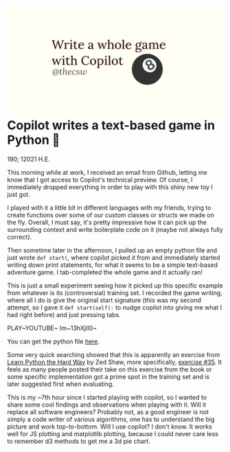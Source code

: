 ![preview](./preview.png)
Copilot writes a text-based game in Python 🎱
============================================

190; 12021 H.E.

This morning while at work, I received an email from Github, letting me
know that I got access to Copilot\'s technical preview. Of course, I
immediately dropped everything in order to play with this shiny new toy
I just got.

I played with it a little bit in different languages with my friends,
trying to create functions over some of our custom classes or structs we
made on the fly. Overall, I must say, it\'s pretty impressive how it can
pick up the surrounding context and write boilerplate code on it (maybe
not always fully correct).

Then sometime later in the afternoon, I pulled up an empty python file
and just wrote `def start(`, where copilot picked it from and
immediately started writing down print statements, for what it seems to
be a simple text-based adventure game. I tab-completed the whole game
and it actually ran!

This is just a small experiment seeing how it picked up this specific
example from whatever is its (controversial) training set. I recorded
the game writing, where all I do is give the original start signature
(this was my second attempt, so I gave it `def start(self):` to nudge
copilot into giving me what I had right before) and just pressing tabs.

PLAY~YOUTUBE~ Im~13hXjIl0~

You can get the python file [here](./start.py).

Some very quick searching showed that this is apparently an exercise
from [Learn Python the Hard
Way](https://www.amazon.com/Learn-Python-Hard-Way-Introduction/dp/0321884914)
by Zed Shaw, more specifically, [exercise
\#35](https://gist.github.com/blammothyst/9258449). It feels as many
people posted their take on this exercise from the book or some specific
implementation got a prime spot in the training set and is later
suggested first when evaluating.

This is my \~7th hour since I started playing with copilot, so I wanted
to share some cool findings and observations when playing with it. Will
it replace all software engineers? Probably not, as a good engineer is
not simply a code writer of various algorithms, one has to understand
the big picture and work top-to-bottom. Will I use copilot? I don\'t
know. It works well for JS plotting and matplotlib plotting, because I
could never care less to remember d3 methods to get me a 3d pie chart.
